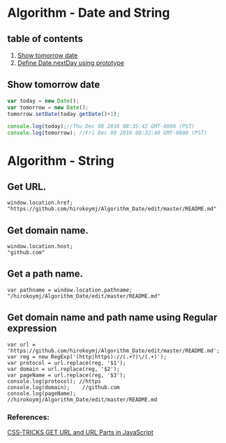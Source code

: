 # Algorithm - Date and String

## table of contents
1. [Show tomorrow date](#show-tomorrow-date)
2. [Define Date.nextDay using prototype](#)


## Show tomorrow date
```js
var today = new Date();
var tomorrow = new Date();
tomorrow.setDate(today.getDate()+1);

console.log(today);//Thu Dec 08 2016 08:35:42 GMT-0800 (PST)
console.log(tomorrow); //Fri Dec 09 2016 08:32:48 GMT-0800 (PST)
```

# Algorithm - String


## Get URL.
```
window.location.href;
"https://github.com/hirokoymj/Algorithm_Date/edit/master/README.md"
```

## Get domain name.
```
window.location.host;
"github.com"
```

## Get a path name.
```
var pathname = window.location.pathname;
"/hirokoymj/Algorithm_Date/edit/master/README.md"
```

## Get domain name and path name using Regular expression
```
var url = 'https://github.com/hirokoymj/Algorithm_Date/edit/master/README.md';
var reg = new RegExp('(http|https)://(.+?)\/(.+)');
var protocol = url.replace(reg, '$1');
var domain = url.replace(reg, '$2');
var pageName = url.replace(reg, '$3');
console.log(protocol); //https
console.log(domain);	//github.com
console.log(pageName);	//hirokoymj/Algorithm_Date/edit/master/README.md
```

### References:
[CSS-TRICKS GET URL and URL Parts in JavaScript](https://css-tricks.com/snippets/javascript/get-url-and-url-parts-in-javascript/)
[]()

